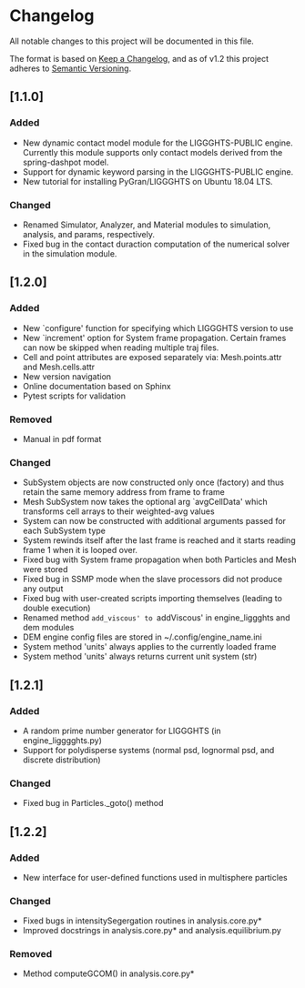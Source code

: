 # Changelog
All notable changes to this project will be documented in this file.

The format is based on [Keep a Changelog](https://keepachangelog.com/en/1.0.0/),
and as of v1.2 this project adheres to [Semantic Versioning](https://semver.org/spec/v2.0.0.html).

## [1.1.0]
### Added

- New dynamic contact model module for the LIGGGHTS-PUBLIC engine. Currently this module supports only contact models derived from the spring-dashpot model.
- Support for dynamic keyword parsing in the LIGGGHTS-PUBLIC engine.
- New tutorial for installing PyGran/LIGGGHTS on Ubuntu 18.04 LTS.

### Changed
- Renamed Simulator, Analyzer, and Material modules to simulation, analysis, and params, respectively.
- Fixed bug in the contact duraction computation of the numerical solver in the simulation module.

## [1.2.0]
### Added
- New `configure' function for specifying which LIGGGHTS version to use
- New `increment' option for System frame propagation. Certain frames can now be skipped when reading multiple traj files.
- Cell and point attributes are exposed separately via: Mesh.points.attr and Mesh.cells.attr
- New version navigation
- Online documentation based on Sphinx
- Pytest scripts for validation

### Removed
- Manual in pdf format

### Changed
- SubSystem objects are now constructed only once (factory) and thus retain the same memory address from frame to frame
- Mesh SubSystem now takes the optional arg `avgCellData' which transforms cell arrays to their weighted-avg values
- System can now be constructed with additional arguments passed for each SubSystem type
- System rewinds itself after the last frame is reached and it starts reading frame 1 when it is looped over.
- Fixed bug with System frame propagation when both Particles and Mesh were stored
- Fixed bug in SSMP mode when the slave processors did not produce any output 
- Fixed bug with user-created scripts importing themselves (leading to double execution)
- Renamed method `add_viscous' to `addViscous' in engine_liggghts and dem modules
- DEM engine config files are stored in ~/.config/engine_name.ini
- System method 'units' always applies to the currently loaded frame
- System method 'units' always returns current unit system (str) 

## [1.2.1]
### Added
- A random prime number generator for LIGGGHTS (in engine_ligggghts.py)
- Support for polydisperse systems (normal psd, lognormal psd, and discrete distribution)

### Changed
- Fixed bug in Particles._goto() method

## [1.2.2]
### Added
- New interface for user-defined functions used in multisphere particles

### Changed
- Fixed bugs in intensitySegergation routines in analysis.core.py*
- Improved docstrings in analysis.core.py* and analysis.equilibrium.py

### Removed
- Method computeGCOM() in analysis.core.py*
